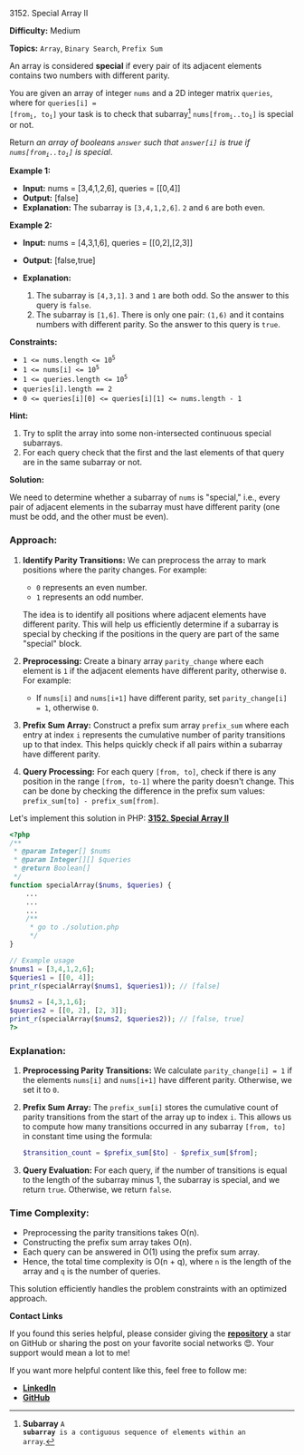 3152\. Special Array II

**Difficulty:** Medium

**Topics:** `Array`, `Binary Search`, `Prefix Sum`

An array is considered **special** if every pair of its adjacent elements contains two numbers with different parity.

You are given an array of integer `nums` and a 2D integer matrix `queries`, where for <code>queries[i] = [from<sub>i</sub>, to<sub>i</sub>]</code> your task is to check that subarray[^1] <code>nums[from<sub>i</sub>..to<sub>i</sub>]</code> is special or not.

Return _an array of booleans `answer` such that `answer[i]` is true if <code>nums[from<sub>i</sub>..to<sub>i</sub>]</code> is special_.

**Example 1:**

- **Input:** nums = [3,4,1,2,6], queries = [[0,4]]
- **Output:** [false]
- **Explanation:** The subarray is `[3,4,1,2,6]`. `2` and `6` are both even.

**Example 2:**

- **Input:** nums = [4,3,1,6], queries = [[0,2],[2,3]]
- **Output:** [false,true]
- **Explanation:**

  1. The subarray is `[4,3,1]`. `3` and `1` are both odd. So the answer to this query is `false`.
  2. The subarray is `[1,6]`. There is only one pair: `(1,6)` and it contains numbers with different parity. So the answer to this query is `true`.


**Constraints:**

- <code>1 <= nums.length <= 10<sup>5</sup></code>
- <code>1 <= nums[i] <= 10<sup>5</sup></code>
- <code>1 <= queries.length <= 10<sup>5</sup></code>
- `queries[i].length == 2`
- `0 <= queries[i][0] <= queries[i][1] <= nums.length - 1`


**Hint:**
1. Try to split the array into some non-intersected continuous special subarrays.
2. For each query check that the first and the last elements of that query are in the same subarray or not.

[^1]: **Subarray** <code>A **subarray** is a contiguous sequence of elements within an array</code>.



**Solution:**

We need to determine whether a subarray of `nums` is "special," i.e., every pair of adjacent elements in the subarray must have different parity (one must be odd, and the other must be even).

### Approach:

1. **Identify Parity Transitions:**
   We can preprocess the array to mark positions where the parity changes. For example:
   - `0` represents an even number.
   - `1` represents an odd number.

   The idea is to identify all positions where adjacent elements have different parity. This will help us efficiently determine if a subarray is special by checking if the positions in the query are part of the same "special" block.

2. **Preprocessing:**
   Create a binary array `parity_change` where each element is `1` if the adjacent elements have different parity, otherwise `0`. For example:
   - If `nums[i]` and `nums[i+1]` have different parity, set `parity_change[i] = 1`, otherwise `0`.

3. **Prefix Sum Array:**
   Construct a prefix sum array `prefix_sum` where each entry at index `i` represents the cumulative number of parity transitions up to that index. This helps quickly check if all pairs within a subarray have different parity.

4. **Query Processing:**
   For each query `[from, to]`, check if there is any position in the range `[from, to-1]` where the parity doesn't change. This can be done by checking the difference in the prefix sum values: `prefix_sum[to] - prefix_sum[from]`.

Let's implement this solution in PHP: **[3152. Special Array II](https://github.com/mah-shamim/leet-code-in-php/tree/main/algorithms/003152-special-array-ii/solution.php)**

```php
<?php
/**
 * @param Integer[] $nums
 * @param Integer[][] $queries
 * @return Boolean[]
 */
function specialArray($nums, $queries) {
    ...
    ...
    ...
    /**
     * go to ./solution.php
     */
}

// Example usage
$nums1 = [3,4,1,2,6];
$queries1 = [[0, 4]];
print_r(specialArray($nums1, $queries1)); // [false]

$nums2 = [4,3,1,6];
$queries2 = [[0, 2], [2, 3]];
print_r(specialArray($nums2, $queries2)); // [false, true]
?>
```

### Explanation:

1. **Preprocessing Parity Transitions:**
   We calculate `parity_change[i] = 1` if the elements `nums[i]` and `nums[i+1]` have different parity. Otherwise, we set it to `0`.

2. **Prefix Sum Array:**
   The `prefix_sum[i]` stores the cumulative count of parity transitions from the start of the array up to index `i`. This allows us to compute how many transitions occurred in any subarray `[from, to]` in constant time using the formula:
   ```php
   $transition_count = $prefix_sum[$to] - $prefix_sum[$from];
   ```

3. **Query Evaluation:**
   For each query, if the number of transitions is equal to the length of the subarray minus 1, the subarray is special, and we return `true`. Otherwise, we return `false`.

### Time Complexity:
- Preprocessing the parity transitions takes O(n).
- Constructing the prefix sum array takes O(n).
- Each query can be answered in O(1) using the prefix sum array.
- Hence, the total time complexity is O(n + q), where `n` is the length of the array and `q` is the number of queries.

This solution efficiently handles the problem constraints with an optimized approach.

**Contact Links**

If you found this series helpful, please consider giving the **[repository](https://github.com/mah-shamim/leet-code-in-php)** a star on GitHub or sharing the post on your favorite social networks 😍. Your support would mean a lot to me!

If you want more helpful content like this, feel free to follow me:

- **[LinkedIn](https://www.linkedin.com/in/arifulhaque/)**
- **[GitHub](https://github.com/mah-shamim)**
